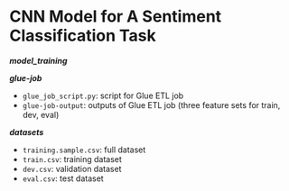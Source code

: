 # CNN Model for A Sentiment Classification Task

***model_training***

***glue-job***
* `glue_job_script.py`: script for Glue ETL job
* `glue-job-output`: outputs of Glue ETL job (three feature sets for train, dev, eval)

***datasets***

* `training.sample.csv`: full dataset
* `train.csv`: training dataset
* `dev.csv`: validation dataset
* `eval.csv`: test dataset
